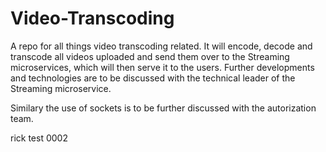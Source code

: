 # Video-Transcoding
A repo for all things video transcoding related. It will encode, decode and transcode all videos uploaded and send them over to the Streaming microservices, which will then serve it to the users.
Further developments and technologies are to be discussed with the technical
leader of the Streaming microservice.

Similary the use of sockets is to be further discussed with the autorization
team.

rick test 0002
